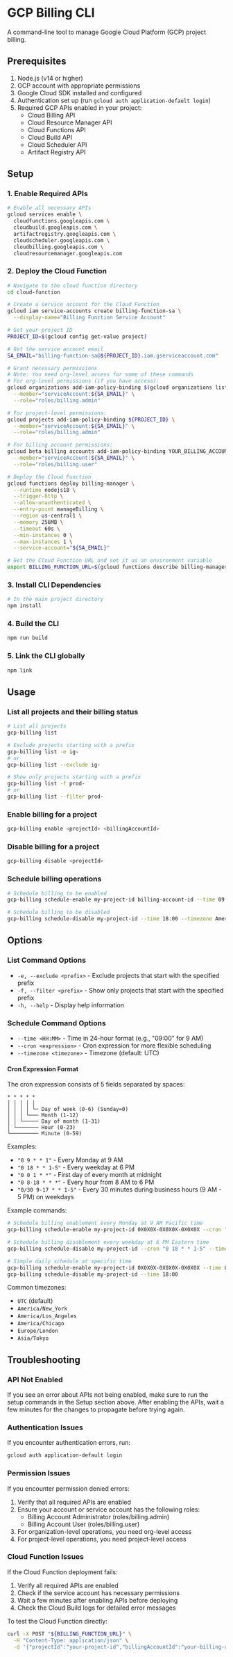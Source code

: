 # GCP Billing CLI

A command-line tool to manage Google Cloud Platform (GCP) project billing.

## Prerequisites

1. Node.js (v14 or higher)
2. GCP account with appropriate permissions
3. Google Cloud SDK installed and configured
4. Authentication set up (run `gcloud auth application-default login`)
5. Required GCP APIs enabled in your project:
   - Cloud Billing API
   - Cloud Resource Manager API
   - Cloud Functions API
   - Cloud Build API
   - Cloud Scheduler API
   - Artifact Registry API

## Setup

### 1. Enable Required APIs
```bash
# Enable all necessary APIs
gcloud services enable \
  cloudfunctions.googleapis.com \
  cloudbuild.googleapis.com \
  artifactregistry.googleapis.com \
  cloudscheduler.googleapis.com \
  cloudbilling.googleapis.com \
  cloudresourcemanager.googleapis.com
```

### 2. Deploy the Cloud Function

```bash
# Navigate to the cloud function directory
cd cloud-function

# Create a service account for the Cloud Function
gcloud iam service-accounts create billing-function-sa \
  --display-name="Billing Function Service Account"

# Get your project ID
PROJECT_ID=$(gcloud config get-value project)

# Get the service account email
SA_EMAIL="billing-function-sa@${PROJECT_ID}.iam.gserviceaccount.com"

# Grant necessary permissions
# Note: You need org-level access for some of these commands
# For org-level permissions (if you have access):
gcloud organizations add-iam-policy-binding $(gcloud organizations list --format='value(ID)') \
  --member="serviceAccount:${SA_EMAIL}" \
  --role="roles/billing.admin"

# For project-level permissions:
gcloud projects add-iam-policy-binding ${PROJECT_ID} \
  --member="serviceAccount:${SA_EMAIL}" \
  --role="roles/billing.admin"

# For billing account permissions:
gcloud beta billing accounts add-iam-policy-binding YOUR_BILLING_ACCOUNT_ID \
  --member="serviceAccount:${SA_EMAIL}" \
  --role="roles/billing.user"

# Deploy the Cloud Function
gcloud functions deploy billing-manager \
  --runtime nodejs18 \
  --trigger-http \
  --allow-unauthenticated \
  --entry-point manageBilling \
  --region us-central1 \
  --memory 256MB \
  --timeout 60s \
  --min-instances 0 \
  --max-instances 1 \
  --service-account="${SA_EMAIL}"

# Get the Cloud Function URL and set it as an environment variable
export BILLING_FUNCTION_URL=$(gcloud functions describe billing-manager --region us-central1 --format='value(httpsTrigger.url)')
```

### 3. Install CLI Dependencies
```bash
# In the main project directory
npm install
```

### 4. Build the CLI
```bash
npm run build
```

### 5. Link the CLI globally
```bash
npm link
```

## Usage

### List all projects and their billing status
```bash
# List all projects
gcp-billing list

# Exclude projects starting with a prefix
gcp-billing list -e ig-
# or
gcp-billing list --exclude ig-

# Show only projects starting with a prefix
gcp-billing list -f prod-
# or
gcp-billing list --filter prod-
```

### Enable billing for a project
```bash
gcp-billing enable <projectId> <billingAccountId>
```

### Disable billing for a project
```bash
gcp-billing disable <projectId>
```

### Schedule billing operations
```bash
# Schedule billing to be enabled
gcp-billing schedule-enable my-project-id billing-account-id --time 09:00 --timezone America/Los_Angeles

# Schedule billing to be disabled
gcp-billing schedule-disable my-project-id --time 18:00 --timezone America/New_York
```

## Options

### List Command Options
- `-e, --exclude <prefix>` - Exclude projects that start with the specified prefix
- `-f, --filter <prefix>` - Show only projects that start with the specified prefix
- `-h, --help` - Display help information

### Schedule Command Options
- `--time <HH:MM>` - Time in 24-hour format (e.g., "09:00" for 9 AM)
- `--cron <expression>` - Cron expression for more flexible scheduling
- `--timezone <timezone>` - Timezone (default: UTC)

#### Cron Expression Format
The cron expression consists of 5 fields separated by spaces:
```
* * * * *
│ │ │ │ │
│ │ │ │ └─ Day of week (0-6) (Sunday=0)
│ │ │ └─── Month (1-12)
│ │ └───── Day of month (1-31)
│ └─────── Hour (0-23)
└───────── Minute (0-59)
```

Examples:
- `"0 9 * * 1"` - Every Monday at 9 AM
- `"0 18 * * 1-5"` - Every weekday at 6 PM
- `"0 0 1 * *"` - First day of every month at midnight
- `"0 8-18 * * *"` - Every hour from 8 AM to 6 PM
- `"0/30 9-17 * * 1-5"` - Every 30 minutes during business hours (9 AM - 5 PM) on weekdays

Example commands:
```bash
# Schedule billing enablement every Monday at 9 AM Pacific time
gcp-billing schedule-enable my-project-id 0X0X0X-0X0X0X-0X0X0X --cron "0 9 * * 1" --timezone America/Los_Angeles

# Schedule billing disablement every weekday at 6 PM Eastern time
gcp-billing schedule-disable my-project-id --cron "0 18 * * 1-5" --timezone America/New_York

# Simple daily schedule at specific time
gcp-billing schedule-enable my-project-id 0X0X0X-0X0X0X-0X0X0X --time 09:00
gcp-billing schedule-disable my-project-id --time 18:00
```

Common timezones:
- `UTC` (default)
- `America/New_York`
- `America/Los_Angeles`
- `America/Chicago`
- `Europe/London`
- `Asia/Tokyo`

## Troubleshooting

### API Not Enabled
If you see an error about APIs not being enabled, make sure to run the setup commands in the Setup section above. After enabling the APIs, wait a few minutes for the changes to propagate before trying again.

### Authentication Issues
If you encounter authentication errors, run:
```bash
gcloud auth application-default login
```

### Permission Issues
If you encounter permission denied errors:
1. Verify that all required APIs are enabled
2. Ensure your account or service account has the following roles:
   - Billing Account Administrator (roles/billing.admin)
   - Billing Account User (roles/billing.user)
3. For organization-level operations, you need org-level access
4. For project-level operations, you need project-level access

### Cloud Function Issues
If the Cloud Function deployment fails:
1. Verify all required APIs are enabled
2. Check if the service account has necessary permissions
3. Wait a few minutes after enabling APIs before deploying
4. Check the Cloud Build logs for detailed error messages

To test the Cloud Function directly:
```bash
curl -X POST "${BILLING_FUNCTION_URL}" \
  -H "Content-Type: application/json" \
  -d '{"projectId":"your-project-id","billingAccountId":"your-billing-account","enable":true}'
``` 
